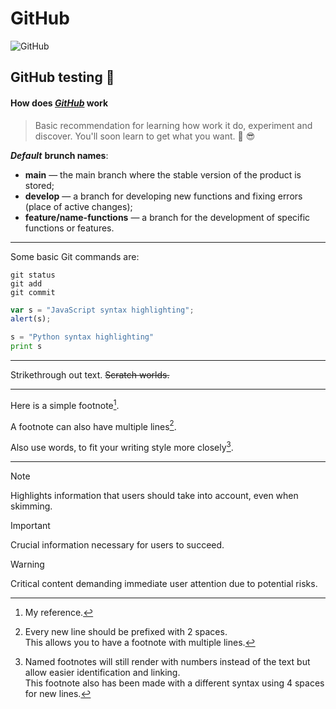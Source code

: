 # GitHub

![GitHub][logo]

[logo]: https://visualmodo.com/wp-content/uploads/2018/04/Using-GitHub-To-Improve-Workflow-3.jpg "logo GitHub"

## GitHub testing :rocket:

#### How does ***[GitHub](https://github.com/)*** work

> Basic recommendation for learning how work it do, experiment and discover. You'll soon learn to get what you want. :muscle: :sunglasses:

***<strong>Default</strong>*** **brunch names**:

- **main** — the main branch where the stable version of the product is stored;
- **develop** — a branch for developing new functions and fixing errors (place of active changes);
- **feature/name-functions** — a branch for the development of specific functions or features.

---

Some basic Git commands are:
```
git status
git add
git commit
```

```javascript
var s = "JavaScript syntax highlighting";
alert(s);
```
 
```python
s = "Python syntax highlighting"
print s
```

---

Strikethrough out text. ~~Scratch worlds.~~

---

Here is a simple footnote[^1].

A footnote can also have multiple lines[^2].  

Also use words, to fit your writing style more closely[^note].

[^1]: My reference.
[^2]: Every new line should be prefixed with 2 spaces.  
  This allows you to have a footnote with multiple lines.
[^note]:
    Named footnotes will still render with numbers instead of the text but allow easier identification and linking.  
    This footnote also has been made with a different syntax using 4 spaces for new lines.

---

> [!NOTE]
> Highlights information that users should take into account, even when skimming.

> [!IMPORTANT]
> Crucial information necessary for users to succeed.

> [!WARNING]
> Critical content demanding immediate user attention due to potential risks.


